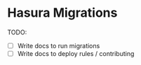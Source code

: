 # Hasura Migrations

TODO:

- [ ] Write docs to run migrations
- [ ] Write docs to deploy rules / contributing